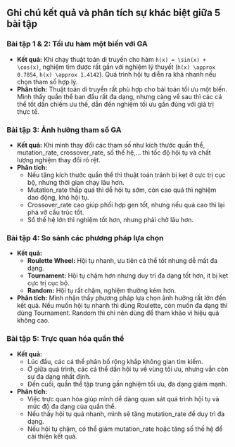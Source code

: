 ## Ghi chú kết quả và phân tích sự khác biệt giữa 5 bài tập

### **Bài tập 1 & 2: Tối ưu hàm một biến với GA**
- **Kết quả:** Khi chạy thuật toán di truyền cho hàm `h(x) = \sin(x) + \cos(x)`, nghiệm tìm được rất gần với nghiệm lý thuyết (`h(x) \approx 0.7854`, `h(x) \approx 1.4142`). Quá trình hội tụ diễn ra khá nhanh nếu chọn tham số hợp lý.
- **Phân tích:** Thuật toán di truyền rất phù hợp cho bài toán tối ưu một biến. Mình thấy quần thể ban đầu rất đa dạng, nhưng càng về sau thì các cá thể tốt dần chiếm ưu thế, dẫn đến nghiệm tối ưu gần đúng với giá trị thực tế.

### **Bài tập 3: Ảnh hưởng tham số GA**
- **Kết quả:** Khi mình thay đổi các tham số như kích thước quần thể, mutation_rate, crossover_rate, số thế hệ,... thì tốc độ hội tụ và chất lượng nghiệm thay đổi rõ rệt.
- **Phân tích:**  
    - Nếu tăng kích thước quần thể thì thuật toán tránh bị kẹt ở cực trị cục bộ, nhưng thời gian chạy lâu hơn.
    - Mutation_rate thấp quá thì dễ hội tụ sớm, còn cao quá thì nghiệm dao động, khó hội tụ.
    - Crossover_rate cao giúp phối hợp gen tốt, nhưng nếu quá cao thì lại phá vỡ cấu trúc tốt.
    - Số thế hệ lớn thì nghiệm tốt hơn, nhưng phải chờ lâu hơn.

### **Bài tập 4: So sánh các phương pháp lựa chọn**
- **Kết quả:**  
    - **Roulette Wheel:** Hội tụ nhanh, ưu tiên cá thể tốt nhưng dễ mất đa dạng.
    - **Tournament:** Hội tụ chậm hơn nhưng duy trì đa dạng tốt hơn, ít bị kẹt cực trị cục bộ.
    - **Random:** Hội tụ rất chậm, nghiệm thường kém hơn.
- **Phân tích:** Mình nhận thấy phương pháp lựa chọn ảnh hưởng rất lớn đến kết quả. Nếu muốn hội tụ nhanh thì dùng Roulette, còn muốn đa dạng thì dùng Tournament. Random thì chỉ nên dùng để tham khảo vì hiệu quả không cao.

### **Bài tập 5: Trực quan hóa quần thể**
- **Kết quả:**  
    - Lúc đầu, các cá thể phân bố rộng khắp không gian tìm kiếm.
    - Ở giữa quá trình, các cá thể dần hội tụ về vùng tối ưu, nhưng vẫn còn sự đa dạng nhất định.
    - Đến cuối, quần thể tập trung gần nghiệm tối ưu, đa dạng giảm mạnh.
- **Phân tích:**  
    - Việc trực quan hóa giúp mình dễ dàng quan sát quá trình hội tụ và mức độ đa dạng của quần thể.
    - Nếu thấy hội tụ quá nhanh, mình sẽ tăng mutation_rate để duy trì đa dạng.
    - Nếu hội tụ chậm, có thể giảm mutation_rate hoặc tăng số thế hệ để cải thiện kết quả.